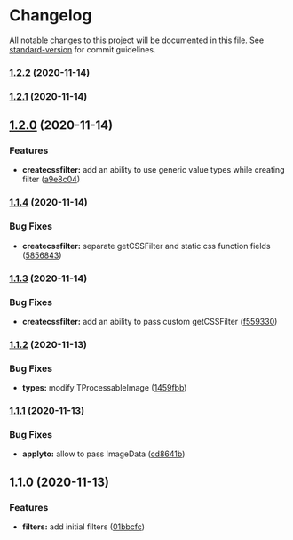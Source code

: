 # Changelog

All notable changes to this project will be documented in this file. See [standard-version](https://github.com/conventional-changelog/standard-version) for commit guidelines.

### [1.2.2](https://github.com/wolframdeus/css-js-filter/compare/v1.2.1...v1.2.2) (2020-11-14)

### [1.2.1](https://github.com/wolframdeus/css-js-filter/compare/v1.2.0...v1.2.1) (2020-11-14)

## [1.2.0](https://github.com/wolframdeus/css-js-filter/compare/v1.1.4...v1.2.0) (2020-11-14)


### Features

* **createcssfilter:** add an ability to use generic value types while creating filter ([a9e8c04](https://github.com/wolframdeus/css-js-filter/commit/a9e8c0403c85da787e05f0ff674c1c984f73cc0d))

### [1.1.4](https://github.com/wolframdeus/css-js-filter/compare/v1.1.3...v1.1.4) (2020-11-14)


### Bug Fixes

* **createcssfilter:** separate getCSSFilter and static css function fields ([5856843](https://github.com/wolframdeus/css-js-filter/commit/5856843fc7769bf7280494ffc5bd1a13599a444d))

### [1.1.3](https://github.com/wolframdeus/css-js-filter/compare/v1.1.2...v1.1.3) (2020-11-14)


### Bug Fixes

* **createcssfilter:** add an ability to pass custom getCSSFilter ([f559330](https://github.com/wolframdeus/css-js-filter/commit/f5593308591b6789f54d1d700b824306568bdca7))

### [1.1.2](https://github.com/wolframdeus/css-js-filter/compare/v1.1.1...v1.1.2) (2020-11-13)


### Bug Fixes

* **types:** modify TProcessableImage ([1459fbb](https://github.com/wolframdeus/css-js-filter/commit/1459fbbb339ad92b98e2bdea686d9190f5ff0ea0))

### [1.1.1](https://github.com/wolframdeus/css-js-filter/compare/v1.1.0...v1.1.1) (2020-11-13)


### Bug Fixes

* **applyto:** allow to pass ImageData ([cd8641b](https://github.com/wolframdeus/css-js-filter/commit/cd8641b5621161275791716af0f42c6e2000948a))

## 1.1.0 (2020-11-13)


### Features

* **filters:** add initial filters ([01bbcfc](https://github.com/wolframdeus/css-js-filter/commit/01bbcfc26a23b5c09fb8aa4e3f598a7bd0f5cd47))
